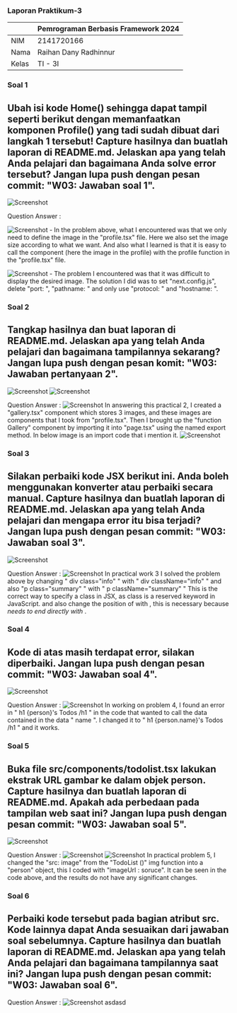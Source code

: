### Laporan Praktikum-3

|  | Pemrograman Berbasis Framework 2024 |
|--|--|
| NIM |  2141720166|
| Nama |  Raihan Dany Radhinnur |
| Kelas | TI - 3I |

### Soal 1
## Ubah isi kode Home() sehingga dapat tampil seperti berikut dengan memanfaatkan komponen Profile() yang tadi sudah dibuat dari langkah 1 tersebut! Capture hasilnya dan buatlah laporan di README.md. Jelaskan apa yang telah Anda pelajari dan bagaimana Anda solve error tersebut? Jangan lupa push dengan pesan commit: "W03: Jawaban soal 1".

![Screenshot](assets-report/03-fwm-soal01.PNG)

Question Answer :

![Screenshot](assets-report/jawab-soal1.PNG)
    - In the problem above, what I encountered was that we only need to define the image in the "profile.tsx" file. Here we also set the image size according to what we want. And also what I learned is that it is easy to call the component (here the image in the profile) with the profile function in the "profile.tsx" file.
    
![Screenshot](assets-report/jawab-soal1,a.PNG)
    - The problem I encountered was that it was difficult to display the desired image. The solution I did was to set "next.config.js", delete "port: ", "pathname: " and only use "protocol: " and "hostname: ".


### Soal 2
## Tangkap hasilnya dan buat laporan di README.md. Jelaskan apa yang telah Anda pelajari dan bagaimana tampilannya sekarang? Jangan lupa push dengan pesan komit: "W03: Jawaban pertanyaan 2".

![Screenshot](assets-report/03-fwm-soal02a.PNG)
![Screenshot](assets-report/03-fwm-soal02b.PNG)

Question Answer :
![Screenshot](assets-report/jawaban-soal2.PNG)
    In answering this practical 2, I created a "gallery.tsx" component which stores 3 images, and these images are components that I took from "profile.tsx". Then I brought up the "function Gallery" component by importing it into "page.tsx" using the named export method. In below image is an import code that i mention it.
![Screenshot](assets-report/jawaban-soal2-a.PNG)


### Soal 3
## Silakan perbaiki kode JSX berikut ini. Anda boleh menggunakan konverter atau perbaiki secara manual. Capture hasilnya dan buatlah laporan di README.md. Jelaskan apa yang telah Anda pelajari dan mengapa error itu bisa terjadi? Jangan lupa push dengan pesan commit: "W03: Jawaban soal 3".

![Screenshot](assets-report/03-fwm-soal03.PNG)

Question Answer :
![Screenshot](assets-report/jawab-soal3.PNG)
    In practical work 3 I solved the problem above by changing " div class="info" " with " div className="info" " and also "p class="summary" " with " p className="summary" " This is the correct way to specify a class in JSX, as class is a reserved keyword in JavaScript. and also change the position of </i> with </b>, this is necessary because <i> needs to end directly with </i>.


### Soal 4
## Kode di atas masih terdapat error, silakan diperbaiki. Jangan lupa push dengan pesan commit: "W03: Jawaban soal 4".

![Screenshot](assets-report/03-fwm-soal4.PNG)

Question Answer :
![Screenshot](assets-report/jawab-soal4.PNG)
    In working on problem 4, I found an error in " h1 {person}'s Todos /h1 " in the code that wanted to call the data contained in the data " name ". I changed it to " h1 {person.name}'s Todos /h1 " and it works.

### Soal 5
## Buka file src/components/todolist.tsx lakukan ekstrak URL gambar ke dalam objek person. Capture hasilnya dan buatlah laporan di README.md. Apakah ada perbedaan pada tampilan web saat ini? Jangan lupa push dengan pesan commit: "W03: Jawaban soal 5".

![Screenshot](assets-report/03-fwm-soal5.PNG)

Question Answer :
![Screenshot](assets-report/jawab-soal5-a.PNG)
![Screenshot](assets-report/jawab-soal5-b.PNG)
    In practical problem 5, I changed the "src: image" from the "TodoList ()" img function into a "person" object, this I coded with "imageUrl : soruce". It can be seen in the code above, and the results do not have any significant changes.


### Soal 6
## Perbaiki kode tersebut pada bagian atribut src. Kode lainnya dapat Anda sesuaikan dari jawaban soal sebelumnya. Capture hasilnya dan buatlah laporan di README.md. Jelaskan apa yang telah Anda pelajari dan bagaimana tampilannya saat ini? Jangan lupa push dengan pesan commit: "W03: Jawaban soal 6".

Question Answer : 
![Screenshot](assets-report/jawab-soal6.png)
    asdasd